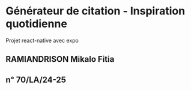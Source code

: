 # Générateur de citation - Inspiration quotidienne
Projet react-native avec expo 

## RAMIANDRISON Mikalo Fitia
## n° 70/LA/24-25
